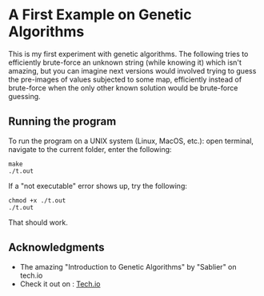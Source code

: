 # A First Example on Genetic Algorithms
This is my first experiment with genetic algorithms. The following tries to efficiently brute-force an unknown string (while knowing it) which isn't amazing, but you can imagine next versions would involved trying to guess the pre-images of values subjected to some map, efficiently instead of brute-force when the only other known solution would be brute-force guessing.

## Running the program

To run the program on a UNIX system (Linux, MacOS, etc.):
open terminal, navigate to the current folder, enter the following:
```
make
./t.out
```

If a "not executable" error shows up, try the following:
```
chmod +x ./t.out
./t.out
```

That should work. 

## Acknowledgments

* The amazing "Introduction to Genetic Algorithms" by "Sablier" on tech.io
* Check it out on : [Tech.io](https://tech.io/playgrounds/334/genetic-algorithms/algorithm)
